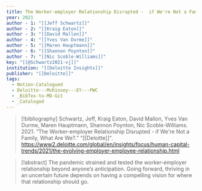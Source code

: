```yaml
---
title: The Worker-employer Relationship Disrupted -  if We're Not a Family, What Are We?
year: 2021
author - 1: "[[Jeff Schwartz]]"
author - 2: "[[Kraig Eaton]]"
author - 3: "[[David Mallon]]"
author - 4: "[[Yves Van Durme]]"
author - 5: "[[Maren Hauptmann]]"
author - 6: "[[Shannon Poynton]]"
author - 7: "[[Nic Scoble-Williams]]"
key: "[[@Schwartz2021-vj]]"
institution: "[[Deloitte Insights]]"
publisher: "[[Deloitte]]"
tags:
  - Notion-Catalogued
  - Deloitte---McKinsey---EY---PWC
  - _BibTex-to-MD-Git
  - _Cataloged
---
```


> [!bibliography]
> Schwartz, Jeff, Kraig Eaton, David Mallon, Yves Van Durme, Maren Hauptmann, Shannon Poynton, Nic Scoble-Williams. 2021. “The Worker-employer Relationship Disrupted -  if We're Not a Family, What Are We?.” "[[Deloitte]]". https://www2.deloitte.com/global/en/insights/focus/human-capital-trends/2021/the-evolving-employer-employee-relationship.html

> [!abstract]
> The pandemic strained and tested the worker-employer relationship beyond anyone’s anticipation. Going forward, thriving in an uncertain future depends on having a compelling vision for where that relationship should go.